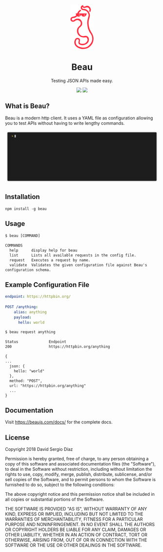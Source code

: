 <div align="center">
    <img src="media/beau.png" height="144" alt="Beau's Logo is a Seahorse" />
</div>

<h1 align="center">Beau</h1>
<p align="center">Testing JSON APIs made easy.</p>
<p align="center">
    <a href="https://codeclimate.com/github/Seich/Beau/maintainability"><img src="https://api.codeclimate.com/v1/badges/bc2de4d71893d6a2d18b/maintainability" /></a>
    <a href="https://codeclimate.com/github/Seich/Beau/test_coverage"><img src="https://api.codeclimate.com/v1/badges/bc2de4d71893d6a2d18b/test_coverage" /></a>
</p>

## What is Beau?

Beau is a modern http client. It uses a YAML file as configuration allowing you
to test APIs without having to write lengthy commands.

<div align="center">
    <img src="media/usage.gif" alt="A gif showing how beau works." />
</div>

## Installation

    npm install -g beau

## Usage

    $ beau [COMMAND]

    COMMANDS
      help      display help for beau
      list      Lists all available requests in the config file.
      request   Executes a request by name.
      validate  Validates the given configuration file against Beau's configuration schema.

## Example Configuration File

```yaml
endpoint: https://httpbin.org/

POST /anything:
    alias: anything
    payload:
      hello: world
```

```
$ beau request anything

Status              Endpoint
200                 https://httpbin.org/anything

{
...
  json: {
    hello: "world"
  },
  method: "POST",
  url: "https://httpbin.org/anything"
  ...
}
```

## Documentation

Visit https://beaujs.com/docs/ for the complete docs.

## License

Copyright 2018 David Sergio Díaz

Permission is hereby granted, free of charge, to any person obtaining a copy of
this software and associated documentation files (the "Software"), to deal in
the Software without restriction, including without limitation the rights to
use, copy, modify, merge, publish, distribute, sublicense, and/or sell copies of
the Software, and to permit persons to whom the Software is furnished to do so,
subject to the following conditions:

The above copyright notice and this permission notice shall be included in all
copies or substantial portions of the Software.

THE SOFTWARE IS PROVIDED "AS IS", WITHOUT WARRANTY OF ANY KIND, EXPRESS OR
IMPLIED, INCLUDING BUT NOT LIMITED TO THE WARRANTIES OF MERCHANTABILITY, FITNESS
FOR A PARTICULAR PURPOSE AND NONINFRINGEMENT. IN NO EVENT SHALL THE AUTHORS OR
COPYRIGHT HOLDERS BE LIABLE FOR ANY CLAIM, DAMAGES OR OTHER LIABILITY, WHETHER
IN AN ACTION OF CONTRACT, TORT OR OTHERWISE, ARISING FROM, OUT OF OR IN
CONNECTION WITH THE SOFTWARE OR THE USE OR OTHER DEALINGS IN THE SOFTWARE.

